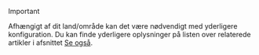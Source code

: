 > [!IMPORTANT]
> Afhængigt af dit land/område kan det være nødvendigt med yderligere konfiguration. Du kan finde yderligere oplysninger på listen over relaterede artikler i afsnittet [Se også](#see-also).  